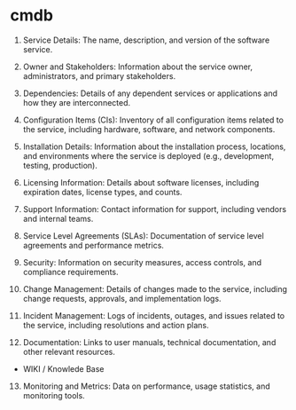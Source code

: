 # cmdb
1. Service Details: The name, description, and version of the software service.

2. Owner and Stakeholders: Information about the service owner, administrators, and primary stakeholders.

3. Dependencies: Details of any dependent services or applications and how they are interconnected.

4. Configuration Items (CIs): Inventory of all configuration items related to the service, including hardware, software, and network components.

5. Installation Details: Information about the installation process, locations, and environments where the service is deployed (e.g., development, testing, production).

6. Licensing Information: Details about software licenses, including expiration dates, license types, and counts.

7. Support Information: Contact information for support, including vendors and internal teams.

8. Service Level Agreements (SLAs): Documentation of service level agreements and performance metrics.

9. Security: Information on security measures, access controls, and compliance requirements.

10. Change Management: Details of changes made to the service, including change requests, approvals, and implementation logs.

11. Incident Management: Logs of incidents, outages, and issues related to the service, including resolutions and action plans.

12. Documentation: Links to user manuals, technical documentation, and other relevant resources.
- WIKI / Knowlede Base

13. Monitoring and Metrics: Data on performance, usage statistics, and monitoring tools.
